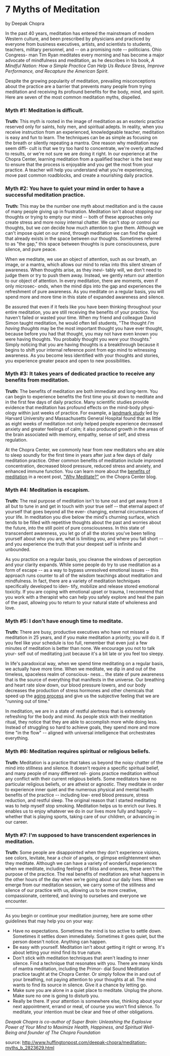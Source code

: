 7 Myths of Meditation
=====================
by Deepak Chopra

In the past 40 years, meditation has entered the mainstream of modern Western culture, and been
prescribed by physicians and practiced by everyone from business executives, artists, and scientists
to students, teachers, military personnel, and -- on a promising note -- politicians. Ohio Congress-
man Tim Ryan meditates every morning and has become a major advocate of mindfulness and
meditation, as he describes in his book, _A Mindful Nation: How a Simple Practice Can Help Us
Reduce Stress, Improve Performance, and Recapture the American Spirit_.

Despite the growing popularity of meditation, prevailing misconceptions about the practice are a
barrier that prevents many people from trying meditation and receiving its profound benefits for
the body, mind, and spirit. Here are seven of the most common meditation myths, dispelled.

### Myth #1: Meditation is difficult.
**Truth:** This myth is rooted in the image of meditation as an esoteric practice reserved only for
saints, holy men, and spiritual adepts. In reality, when you receive instruction from an experienced,
knowledgeable teacher, meditation is easy and fun to learn. The techniques can be as simple as
focusing on the breath or silently repeating a mantra. One reason why meditation may seem diffi-
cult is that we try too hard to concentrate, we're overly attached to results, or we're not sure we are
doing it right. In our experience at the Chopra Center, learning meditation from a qualified teacher
is the best way to ensure that the process is enjoyable and you get the most from your practice. A
teacher will help you understand what you're experiencing, move past common roadblocks, and
create a nourishing daily practice.

### Myth #2: You have to quiet your mind in order to have a successful meditation practice.
**Truth:** This may be the number one myth about meditation and is the cause of many people giving
up in frustration. Meditation isn't about stopping our thoughts or trying to empty our mind -- both
of these approaches only create stress and more noisy internal chatter. We can't stop or control our
thoughts, but we _can_ decide how much attention to give them. Although we can't impose quiet on
our mind, through meditation we can find the quiet that already exists in the space between our
thoughts. Sometimes referred to as "the gap," this space between thoughts is pure consciousness,
pure silence, and pure peace.

When we meditate, we use an object of attention, such as our breath, an image, or a mantra, which
allows our mind to relax into this silent stream of awareness. When thoughts arise, as they inevi-
tably will, we don't need to judge them or try to push them away. Instead, we gently return our
attention to our object of attention. In every meditation, there are moments, even if only microsec-
onds, when the mind dips into the gap and experiences the refreshment of pure awareness. As you
meditate on a regular basis, you will spend more and more time in this state of expanded awareness
and silence.

Be assured that even if it feels like you have been thinking throughout your entire meditation, you
are still receiving the benefits of your practice. You haven't failed or wasted your time. When my
friend and colleague David Simon taught meditation, he would often tell students, "The thought
_I'm having thoughts_ may be the most important thought you have ever thought, because before you
had that thought, you may not have even known you were having thoughts. You probably thought
you _were_ your thoughts." Simply noticing that you are having thoughts is a breakthrough because
it begins to shift your internal reference point from ego mind to witnessing awareness. As you
become less identified with your thoughts and stories, you experience greater peace and open to
new possibilities.

### Myth #3: It takes years of dedicated practice to receive any benefits from meditation.
**Truth:** The benefits of meditation are both immediate and long-term. You can begin to experience
benefits the first time you sit down to meditate and in the first few days of daily practice. Many
scientific studies provide evidence that meditation has profound effects on the mind-body physi-
ology within just weeks of practice. For example, a [landmark study][study] led by Harvard University
and Massachusetts General Hospital found that as little as eight weeks of meditation not only
helped people experience decreased anxiety and greater feelings of calm; it also produced growth
in the areas of the brain associated with memory, empathy, sense of self, and stress regulation.

At the Chopra Center, we commonly hear from new meditators who are able to sleep soundly for
the first time in years after just a few days of daily meditation practice. Other common benefits of
meditation include improved concentration, decreased blood pressure, reduced stress and anxiety,
and enhanced immune function. You can learn more about the [benefits of meditation][benef] in a recent
post, ["Why Meditate?"][whymeditate] on the Chopra Center blog.

### Myth #4: Meditation is escapism.
**Truth:** The real purpose of meditation isn't to tune out and get away from it all but to tune in and
get in touch with your true self -- that eternal aspect of yourself that goes beyond all the ever-
changing, external circumstances of your life. In meditation you dive below the mind's churning
surface, which tends to be filled with repetitive thoughts about the past and worries about the
future, into the still point of pure consciousness. In this state of transcendent awareness, you let go
of all the stories you've been telling yourself about who you are, what is limiting you, and where
you fall short -- and you experience the truth that your deepest self is infinite and unbounded.

As you practice on a regular basis, you cleanse the windows of perception and your clarity expands.
While some people do try to use meditation as a form of escape -- as a way to bypass unresolved
emotional issues -- this approach runs counter to all of the wisdom teachings about meditation and
mindfulness. In fact, there are a variety of meditation techniques specifically developed to iden-
tify, mobilize and release stored emotional toxicity. If you are coping with emotional upset or
trauma, I recommend that you work with a therapist who can help you safely explore and heal the
pain of the past, allowing you to return to your natural state of wholeness and love.

### Myth #5: I don't have enough time to meditate.
**Truth:** There are busy, productive executives who have not missed a meditation in 25 years, and
if you make meditation a priority, you will do it. If you feel like your schedule is too full, remember
that even just a few minutes of meditation is better than none. We encourage you not to talk your-
self out of meditating just because it's a bit late or you feel too sleepy.

In life's paradoxical way, when we spend time meditating on a regular basis, we actually have
more time. When we meditate, we dip in and out of the timeless, spaceless realm of conscious-
ness... the state of pure awareness that is the source of everything that manifests in the universe.
Our breathing and heart rate slow down, our blood pressure lowers, and our body decreases the
production of stress hormones and other chemicals that speed up the [aging process][aging] and give us the
subjective feeling that we are "running out of time."

In meditation, we are in a state of restful alertness that is extremely refreshing for the body and
mind. As people stick with their meditation ritual, they notice that they are able to accomplish
more while doing less. Instead of struggling so hard to achieve goals, they spend more and more
time "in the flow" -- aligned with universal intelligence that orchestrates everything.

### Myth #6: Meditation requires spiritual or religious beliefs.
**Truth:** Meditation is a practice that takes us beyond the noisy chatter of the mind into stillness
and silence. It doesn't require a specific spiritual belief, and many people of many different reli-
gions practice meditation without any conflict with their current religious beliefs. Some meditators
have no particular religious beliefs, or are atheist or agnostic. They meditate in order to experience
inner quiet and the numerous physical and mental health benefits of the practice -- including low-
ered blood pressure, stress reduction, and restful sleep. The original reason that I started meditating
was to help myself stop smoking. Meditation helps us to enrich our lives. It enables us to enjoy
whatever we do in our lives more fully and happily -- whether that is playing sports, taking care
of our children, or advancing in our career.

### Myth #7: I'm supposed to have transcendent experiences in meditation.
**Truth:** Some people are disappointed when they don't experience visions, see colors, levitate,
hear a choir of angels, or glimpse enlightenment when they meditate. Although we can have a
variety of wonderful experiences when we meditate, including feelings of bliss and oneness, these
aren't the purpose of the practice. The real benefits of meditation are what happens in the other
hours of the day when we're going about our daily lives. When we emerge from our meditation
session, we carry some of the stillness and silence of our practice with us, allowing us to be more
creative, compassionate, centered, and loving to ourselves and everyone we encounter.

-----

As you begin or continue your meditation journey, here are some other guidelines that may help
you on your way:
* Have no expectations. Sometimes the mind is too active to settle down. Sometimes it settles
down immediately. Sometimes it goes quiet, but the person doesn't notice. Anything can
happen.
* Be easy with yourself. Meditation isn't about getting it right or wrong. It's about letting
your mind find its true nature.
* Don't stick with meditation techniques that aren't leading to inner silence. Find a technique
that resonates with you. There are many kinds of mantra meditation, including the Primor-
dial Sound Meditation practice taught at the Chopra Center. Or simply follow the in and
out of your breathing, not paying attention to your thoughts at all. The mind wants to find
its source in silence. Give it a chance by letting go.
* Make sure you are alone in a quiet place to meditate. Unplug the phone. Make sure no one
is going to disturb you.
* Really be there. If your attention is somewhere else, thinking about your next appointment,
errand or meal, of course you won't find silence. To meditate, your intention must be clear
and free of other obligations.

_Deepak Chopra is co-author of Super Brain: Unleashing the Explosive Power of Your Mind to Maximize
Health, Happiness, and Spiritual Well-Being and founder of The Chopra Foundation_

source: <http://www.huffingtonpost.com/deepak-chopra/meditation-myths_b_2823629.html>

[choprabook]: j
[study]: http://news.harvard.edu/gazette/story/2012/11/meditations-positive-residual-effects/
[benef]: http://www.webmd.com/mental-health/features/meditation-heals-body-and-mind
[whymeditate]: http://www.chopra.com/ccl/why-meditate/
[aging]: http://www.ncbi.nlm.nih.gov/pmc/articles/PMC3057175/
